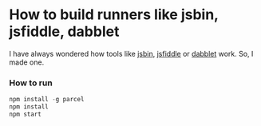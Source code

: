 # How to build runners like jsbin, jsfiddle, dabblet

I have always wondered how tools like [jsbin](jsbin.com), [jsfiddle](https://jsfiddle.net) or [dabblet](http://dabblet.com/) work. So, I made one.


### How to run

```javascript
npm install -g parcel
npm install
npm start
```
